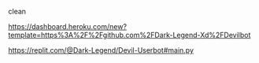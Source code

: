 clean

https://dashboard.heroku.com/new?template=https%3A%2F%2Fgithub.com%2FDark-Legend-Xd%2FDevilbot


https://replit.com/@Dark-Legend/Devil-Userbot#main.py
